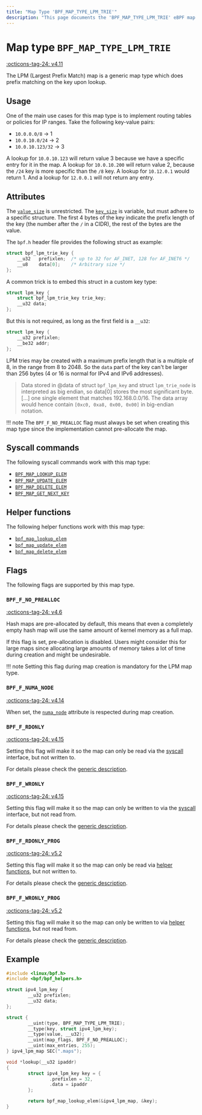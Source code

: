 ```yaml
---
title: "Map Type 'BPF_MAP_TYPE_LPM_TRIE'"
description: "This page documents the 'BPF_MAP_TYPE_LPM_TRIE' eBPF map type, including its definition, usage, program types that can use it, and examples."
---
```

# Map type `BPF_MAP_TYPE_LPM_TRIE`

<!-- [FEATURE_TAG](BPF_MAP_TYPE_LPM_TRIE) -->
[:octicons-tag-24: v4.11](https://github.com/torvalds/linux/commit/b95a5c4db09bc7c253636cb84dc9b12c577fd5a0)
<!-- [/FEATURE_TAG] -->

The LPM (Largest Prefix Match) map is a generic map type which does prefix matching on the key upon lookup.

## Usage

One of the main use cases for this map type is to implement routing tables or policies for IP ranges. Take the following key-value pairs:

* `10.0.0.0/8`     -> 1
* `10.0.10.0/24`   -> 2
* `10.0.10.123/32` -> 3

A lookup for `10.0.10.123` will return value 3 because we have a specific entry for it in the map. A lookup for `10.0.10.200` will return value 2, because the `/24` key is more specific than the `/8` key. A lookup for `10.12.0.1` would return 1. And a lookup for `12.0.0.1` will not return any entry.

## Attributes

The [`value_size`](../syscall/BPF_MAP_CREATE.md#value_size) is unrestricted. The [`key_size`](../syscall/BPF_MAP_CREATE.md#key_size) is variable, but must adhere to a specific structure. The first 4 bytes of the key indicate the prefix length of the key (the number after the `/` in a CIDR), the rest of the bytes are the value.

The `bpf.h` header file provides the following struct as example:

```c
struct bpf_lpm_trie_key {
	__u32	prefixlen;	/* up to 32 for AF_INET, 128 for AF_INET6 */
	__u8	data[0];	/* Arbitrary size */
};
```

A common trick is to embed this struct in a custom key type:

```c
struct lpm_key {
	struct bpf_lpm_trie_key trie_key;
	__u32 data;
};
```

But this is not required, as long as the first field is a `__u32`:

```c
struct lpm_key {
	__u32 prefixlen;
	__be32 addr;
};
```

LPM tries may be created with a maximum prefix length that is a multiple of 8, in the range from 8 to 2048. So the `data` part of the key can't be larger than 256 bytes (4 or 16 is normal for IPv4 and IPv6 addresses).

> Data stored in @data of struct `bpf_lpm_key` and struct `lpm_trie_node` is interpreted as big endian, so data[0] stores the most significant byte. [...] one single element that matches 192.168.0.0/16. The data array would hence contain `[0xc0, 0xa8, 0x00, 0x00]` in big-endian notation.

!!! note
    The `BPF_F_NO_PREALLOC` flag must always be set when creating this map type since the implementation cannot pre-allocate the map.

## Syscall commands

The following syscall commands work with this map type:

* [`BPF_MAP_LOOKUP_ELEM`](../syscall/BPF_MAP_LOOKUP_ELEM.md)
* [`BPF_MAP_UPDATE_ELEM`](../syscall/BPF_MAP_UPDATE_ELEM.md)
* [`BPF_MAP_DELETE_ELEM`](../syscall/BPF_MAP_DELETE_ELEM.md)
* [`BPF_MAP_GET_NEXT_KEY`](../syscall/BPF_MAP_GET_NEXT_KEY.md)

## Helper functions

The following helper functions work with this map type:

<!-- DO NOT EDIT MANUALLY -->
<!-- [MAP_HELPER_FUNC_REF] -->
 * [`bpf_map_lookup_elem`](../helper-function/bpf_map_lookup_elem.md)
 * [`bpf_map_update_elem`](../helper-function/bpf_map_update_elem.md)
 * [`bpf_map_delete_elem`](../helper-function/bpf_map_delete_elem.md)
<!-- [/MAP_HELPER_FUNC_REF] -->

## Flags

The following flags are supported by this map type.

### `BPF_F_NO_PREALLOC`
[:octicons-tag-24: v4.6](https://github.com/torvalds/linux/commit/6c90598174322b8888029e40dd84a4eb01f56afe)

Hash maps are pre-allocated by default, this means that even a completely empty hash map will use the same amount of
kernel memory as a full map. 

If this flag is set, pre-allocation is disabled. Users might consider this for large maps since allocating large amounts of memory takes a lot of time during creation and might be undesirable.

!!! note
    Setting this flag during map creation is mandatory for the LPM map type.

### `BPF_F_NUMA_NODE`

[:octicons-tag-24: v4.14](https://github.com/torvalds/linux/commit/96eabe7a40aa17e613cf3db2c742ee8b1fc764d0)

When set, the [`numa_node`](../syscall/BPF_MAP_CREATE.md#numa_node) attribute is respected during map creation.

### `BPF_F_RDONLY`

[:octicons-tag-24: v4.15](https://github.com/torvalds/linux/commit/6e71b04a82248ccf13a94b85cbc674a9fefe53f5)

Setting this flag will make it so the map can only be read via the [syscall](../syscall/index.md) interface, but not written to.

For details please check the [generic description](../syscall/BPF_MAP_CREATE.md#bpf_f_rdonly).

### `BPF_F_WRONLY`

[:octicons-tag-24: v4.15](https://github.com/torvalds/linux/commit/6e71b04a82248ccf13a94b85cbc674a9fefe53f5)

Setting this flag will make it so the map can only be written to via the [syscall](../syscall/index.md) interface, but not read from.

For details please check the [generic description](../syscall/BPF_MAP_CREATE.md#bpf_f_wronly).

### `BPF_F_RDONLY_PROG`

[:octicons-tag-24: v5.2](https://github.com/torvalds/linux/commit/591fe9888d7809d9ee5c828020b6c6ae27c37229)

Setting this flag will make it so the map can only be read via [helper functions](../helper-function/index.md), but not written to.

For details please check the [generic description](../syscall/BPF_MAP_CREATE.md#bpf_f_rdonly_prog).

<!-- TODO:  -->

### `BPF_F_WRONLY_PROG`

[:octicons-tag-24: v5.2](https://github.com/torvalds/linux/commit/591fe9888d7809d9ee5c828020b6c6ae27c37229)

Setting this flag will make it so the map can only be written to via [helper functions](../helper-function/index.md), but not read from.

For details please check the [generic description](../syscall/BPF_MAP_CREATE.md#bpf_f_wronly_prog).

## Example

```c
#include <linux/bpf.h>
#include <bpf/bpf_helpers.h>

struct ipv4_lpm_key {
        __u32 prefixlen;
        __u32 data;
};

struct {
        __uint(type, BPF_MAP_TYPE_LPM_TRIE);
        __type(key, struct ipv4_lpm_key);
        __type(value, __u32);
        __uint(map_flags, BPF_F_NO_PREALLOC);
        __uint(max_entries, 255);
} ipv4_lpm_map SEC(".maps");

void *lookup(__u32 ipaddr)
{
        struct ipv4_lpm_key key = {
                .prefixlen = 32,
                .data = ipaddr
        };

        return bpf_map_lookup_elem(&ipv4_lpm_map, &key);
}

```
